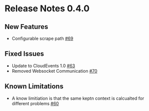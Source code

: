 # Release Notes 0.4.0

## New Features
- Configurable scrape path [#69](https://github.com/keptn-contrib/prometheus-service/issues/69)

## Fixed Issues
- Update to CloudEvents 1.0 [#63](https://github.com/keptn-contrib/prometheus-service/issues/63)
- Removed Websocket Communication [#70](https://github.com/keptn-contrib/prometheus-service/issues/70)

## Known Limitations
- A know limitiation is that the same keptn context is calcualted for different problems [#60](https://github.com/keptn-contrib/prometheus-service/issues/60)
